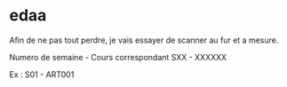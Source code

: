 # edaa

Afin de ne pas tout perdre, je vais essayer de scanner au fur et a mesure.

Numero de semaine - Cours correspondant
SXX - XXXXXX

Ex : S01 - ART001
